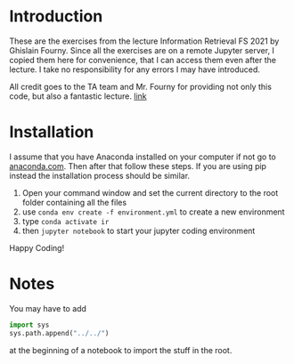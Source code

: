 # Introduction

These are the exercises from the lecture Information Retrieval FS 2021 by Ghislain Fourny. Since all the exercises are on a remote Jupyter server, I copied them here for convenience, that I can access them even after the lecture. I take no responsibility for any errors I may have introduced.

All credit goes to the TA team and Mr. Fourny for providing not only this code, but also a fantastic lecture. [link](https://systems.ethz.ch/education/courses/2021-spring/information-retrieval.html)

# Installation  

I assume that you have Anaconda installed on your computer if not go to [anaconda.com](https://www.anaconda.com). Then after that follow these steps. If you are using pip instead the installation process should be similar.

1. Open your command window and set the current directory to the root folder containing all the files
2. use `conda env create -f environment.yml` to create a new environment
3. type `conda activate ir` 
4. then `jupyter notebook` to start your jupyter coding environment

Happy Coding!

# Notes

You may have to add

````python
import sys
sys.path.append("../../")
````

at the beginning of a notebook to import the stuff in the root.
